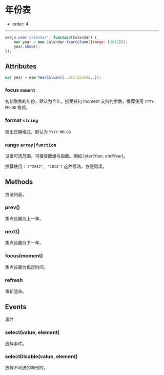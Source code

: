 # 年份表

- order: 4

------------

<link rel="stylesheet" href="../src/css/year.css" />

<style type="text/css">
.ui-calendar-year {
position: absolute;
top: 160px;
right: 10%;
}
</style>


````javascript
seajs.use('calendar', function(Calendar) {
    var year = new Calendar.YearColumn({range: [2012]});
    year.show();
});
````

## Attributes

```javascript
var year = new YearColumn({..attributes..});
```

### focus `moment`

初始聚焦的年份，默认为今年。接受任何 moment 支持的参数，推荐使用 ``YYYY-MM-DD`` 格式。


### format `string`

输出日期格式，默认为 ``YYYY-MM-DD``


### range `array|function`

设置可选范围，可接受数组与函数。例如 [startYear, endYear]。

推荐使用： ``["2012", "2014"]`` 这种写法，方便阅读。


## Methods

方法列表。

### prev()

焦点设置为上一年。

### next()

焦点设置为下一年。

### focus(moment)

焦点设置为指定时间。

### refresh

重新渲染。

## Events

事件

### select(value, element)

选择事件。

### selectDisable(value, element)

选择不可选的年份时。

